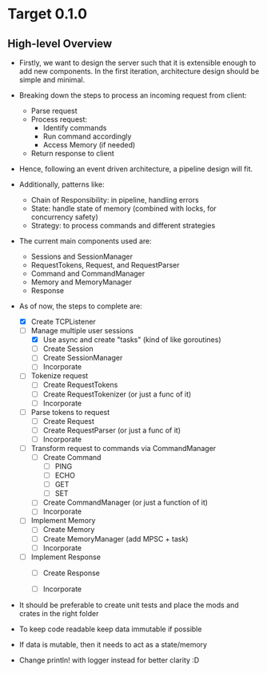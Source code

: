 # Target 0.1.0

## High-level Overview
- Firstly, we want to design the server such that it is extensible enough to add new components. In the first iteration, architecture design should be simple and minimal.
- Breaking down the steps to process an incoming request from client:
  - Parse request
  - Process request:
    - Identify commands
    - Run command accordingly
    - Access Memory (if needed)
  - Return response to client

- Hence, following an event driven architecture, a pipeline design will fit.
- Additionally, patterns like:
  - Chain of Responsibility: in pipeline, handling errors
  - State: handle state of memory (combined with locks, for concurrency safety)
  - Strategy: to process commands and different strategies

- The current main components used are:
  - Sessions and SessionManager
  - RequestTokens, Request, and RequestParser
  - Command and CommandManager
  - Memory and MemoryManager
  - Response

- As of now, the steps to complete are:
  - [x] Create TCPListener
  - [ ] Manage multiple user sessions
    - [x] Use async and create "tasks" (kind of like goroutines) 
    - [ ] Create Session
    - [ ] Create SessionManager
    - [ ] Incorporate
  - [ ] Tokenize request
    - [ ] Create RequestTokens
    - [ ] Create RequestTokenizer (or just a func of it)
    - [ ] Incorporate
  - [ ] Parse tokens to request
    - [ ] Create Request
    - [ ] Create RequestParser (or just a func of it)
    - [ ] Incorporate
  - [ ] Transform request to commands via CommandManager
    - [ ] Create Command
      - [ ] PING
      - [ ] ECHO
      - [ ] GET
      - [ ] SET
    - [ ] Create CommandManager (or just a function of it)
    - [ ] Incorporate
  - [ ] Implement Memory
    - [ ] Create Memory
    - [ ] Create MemoryManager (add MPSC + task)
    - [ ] Incorporate
  - [ ] Implement Response
    - [ ] Create Response
    - [ ] Incorporate
    

- It should be preferable to create unit tests and place the mods and crates in the right folder
- To keep code readable keep data immutable if possible
- If data is mutable, then it needs to act as a state/memory
- Change println! with logger instead for better clarity :D
